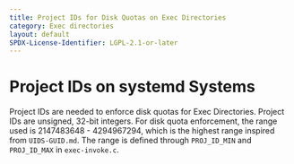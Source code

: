 ```yaml
---
title: Project IDs for Disk Quotas on Exec Directories
category: Exec directories
layout: default
SPDX-License-Identifier: LGPL-2.1-or-later
---
```


# Project IDs on systemd Systems

Project IDs are needed to enforce disk quotas for Exec Directories.
Project IDs are unsigned, 32-bit integers. For disk quota enforcement,
the range used is 2147483648 - 4294967294, which is the highest range
inspired from `UIDS-GUID.md`. The range is defined through `PROJ_ID_MIN`
and `PROJ_ID_MAX` in `exec-invoke.c`.

